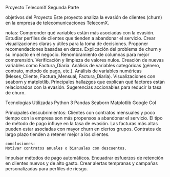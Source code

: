 Proyecto TelecomX Segunda Parte

objetivos del Proyecto
Este proyecto analiza la evasión de clientes (churn) en la empresa de telecomunicaciones TelecomX.


   notas:
    Comprender qué variables están más asociadas con la evasión.
    Estudiar perfiles de clientes que tienden a abandonar el servicio.
    Crear visualizaciones claras y útiles para la toma de decisiones.
    Proponer recomendaciones basadas en datos.
Explicación del problema de churn y su impacto en el negocio.
    Renombramiento de columnas para mejor comprensión.
    Verificación y limpieza de valores nulos.
    Creación de nuevas variables como Factura_Diaria.
    Análisis de variables categóricas (género, contrato, método de pago, etc.).
    Análisis de variables numéricas (Meses_Cliente, Factura_Mensual, Factura_Diaria).
    Visualizaciones con seaborn y matplotlib.
Principales hallazgos que explican qué factores están relacionados con la evasión.
Sugerencias accionables para reducir la tasa de churn.


Tecnologías Utilizadas
Python 3
Pandas
Seaborn
Matplotlib
Google Col



Principales descubrimientos:
    Clientes con contratos mensuales y poco tiempo con la empresa son más propensos a abandonar el servicio.
    El tipo de método de pago influye en la tasa de evasión.
    Las facturas más altas pueden estar asociadas con mayor churn en ciertos grupos.
    Contratos de largo plazo tienden a retener mejor a los clientes.

    conclusiones:
    Motivar contratos anuales o bianuales con descuentos.
Impulsar métodos de pago automáticos.
Encuadrar esfuerzos de retención en clientes nuevos y de alto gasto.
Crear alertas tempranas y campañas personalizadas para perfiles de riesgo.

